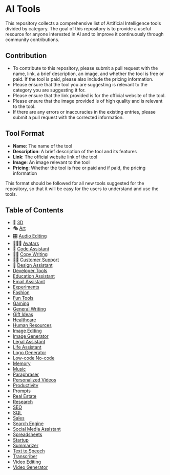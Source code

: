 # AI Tools


This repository collects a comprehensive list of Artificial Intelligence tools divided by category. The goal of this repository is to provide a useful resource for anyone interested in AI and to improve it continuously through community contributions.

## Contribution

- To contribute to this repository, please submit a pull request with the name, link, a brief description, an image, and whether the tool is free or paid. If the tool is paid, please also include the pricing information.
- Please ensure that the tool you are suggesting is relevant to the category you are suggesting it for.
- Please ensure that the link provided is for the official website of the tool.
- Please ensure that the image provided is of high quality and is relevant to the tool.
- If there are any errors or inaccuracies in the existing entries, please submit a pull request with the corrected information.

## Tool Format

- **Name**: The name of the tool
- **Description**: A brief description of the tool and its features
- **Link**: The official website link of the tool
- **Image**: An image relevant to the tool
- **Pricing**: Whether the tool is free or paid and if paid, the pricing information

This format should be followed for all new tools suggested for the repository, so that it will be easy for the users to understand and use the tools.

## Table of Contents

- 📍 [3D](3d.md)
- 🎭 [Art](art.md)
- 🎛️ [Audio Editing](audioediting.md)
- 🧑‍🤝‍🧑 [Avatars](avatars.md)
- 🥷 [Code Assistant](codeassistant.md)
- ✍🏽 [Copy Writing](copywriting.md)
- 🧑‍💻 [Customer Support](customersupport.md)
- 🎨 [Design Assistant](designassistant.md)
- [Developer Tools](developertools.md)
- [Education Assistant](educationassistant.md)
- [Email Assistant](emailassistant.md)
- [Experiments](experiments.md)
- [Fashion](fashion.md)
- [Fun Tools](funtools.md)
- [Gaming](gaming.md)
- [General Writing](generalwriting.md)
- [Gift Ideas](giftideas.md)
- [Healthcare](healthcare.md)
- [Human Resources](humanresources.md)
- [Image Editing](imageediting.md)
- [Image Generator](imagegenerator.md)
- [Legal Assistant](legalassistant.md)
- [Life Assistant](lifeassistant.md)
- [Logo Generator](logogenerator.md)
- [Low-code No-code](low-codeno-code.md)
- [Memory](memory.md)
- [Music](music.md)
- [Paraphraser](paraphraser.md)
- [Personalized Videos](personalizedvideos.md)
- [Productivity](productivity.md)
- [Prompts](prompts.md)
- [Real Estate](realestate.md)
- [Research](research.md)
- [SEO](seo.md)
- [SQL](sql.md)
- [Sales](sales.md)
- [Search Engine](searchengine.md)
- [Social Media Assistant](socialmediaassistant.md)
- [Spreadsheets](spreadsheets.md)
- [Startup](startup.md)
- [Summarizer](summarizer.md)
- [Text to Speech](texttospeech.md)
- [Transcriber](transcriber.md)
- [Video Editing](videoediting.md)
- [Video Generator](videogenerator.md)







